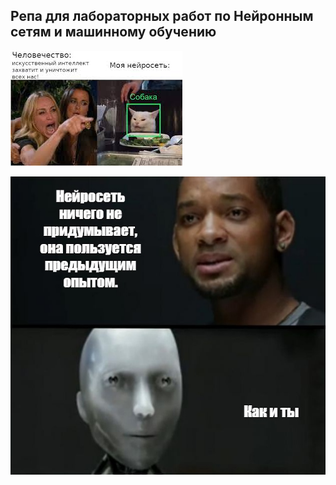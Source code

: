 ## Репа для лабораторных работ по Нейронным сетям и машинному обучению
![](./materials/meme.jpeg)

![](./materials/meme.jpg)